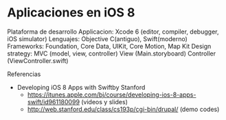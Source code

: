 # Aplicaciones en iOS 8

Plataforma de desarrollo
Applicacion:        Xcode 6 (editor, compiler, debugger, iOS simulator)
Lenguajes:          Objective C(antiguo), Swift(moderno)
Frameworks:         Foundation, Core Data, UIKit, Core Motion, Map Kit
Design strategy:    MVC (model, view, controller)
                        View (Main.storyboard)
                        Controller (ViewController.swift)

Referencias
- Developing iOS 8 Apps with Swiftby Stanford
    * https://itunes.apple.com/bj/course/developing-ios-8-apps-swift/id961180099 (videos y slides)
    * http://web.stanford.edu/class/cs193p/cgi-bin/drupal/ (demo codes)

